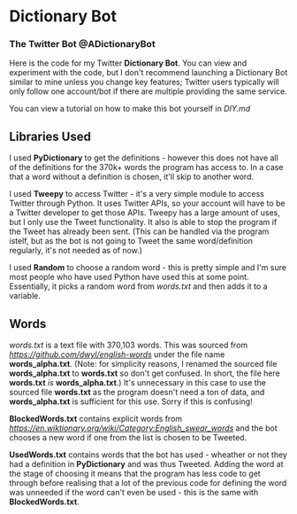 # Dictionary Bot
### The Twitter Bot **@ADictionaryBot**

Here is the code for my Twitter **Dictionary Bot**.
You can view and experiment with the code, but I don't recommend launching a Dictionary Bot similar to mine unless you change key features; Twitter users typically will only follow one account/bot if there are multiple providing the same service.

You can view a tutorial on how to make this bot yourself in *DIY.md*


## Libraries Used

I used **PyDictionary** to get the definitions - however this does not have all of the definitions for the 370k+ words the program has access to. In a case that a word without a definition is chosen, it'll skip to another word.

I used **Tweepy** to access Twitter - it's a very simple module to access Twitter through Python. It uses Twitter APIs, so your account will have to be a Twitter developer to get those APIs. Tweepy has a large amount of uses, but I only use the Tweet functionality. It also is able to stop the program if the Tweet has already been sent. (This can be handled via the program istelf, but as the bot is not going to Tweet the same word/definition regularly, it's not needed as of now.)

I used **Random** to choose a random word - this is pretty simple and I'm sure most people who have used Python have used this at some point. Essentially, it picks a random word from *words.txt* and then adds it to a variable.

## Words

*words.txt* is a text file with 370,103 words. This was sourced from *https://github.com/dwyl/english-words* under the file name **words_alpha.txt**. (Note: for simplicity reasons, I renamed the sourced file **words_alpha.txt** to **words.txt** so don't get confused. In short, the file here **words.txt** *is* **words_alpha.txt**.) It's unnecessary in this case to use the sourced file **words.txt** as the program doesn't need a ton of data, and **words_alpha.txt** is sufficient for this use. Sorry if this is confusing!

**BlockedWords.txt** contains explicit words from *https://en.wiktionary.org/wiki/Category:English_swear_words* and the bot chooses a new word if one from the list is chosen to be Tweeted.

**UsedWords.txt** contains words that the bot has used - wheather or not they had a definition in **PyDictionary** and was thus Tweeted. Adding the word at the stage of choosing it means that the program has less code to get through before realising that a lot of the previous code for defining the word was unneeded if the word can't even be used - this is the same with **BlockedWords.txt**.
